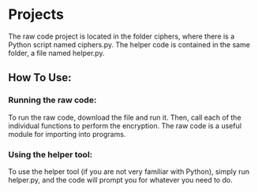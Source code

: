 # Projects
The raw code project is located in the folder ciphers, where there is a Python script named ciphers.py.
The helper code is contained in the same folder, a file named helper.py.

## How To Use:
### Running the raw code:
To run the raw code, download the file and run it. Then, call each of the individual functions to perform the encryption. The raw code is a useful module for importing into programs.
### Using the helper tool:
To use the helper tool (if you are not very familiar with Python), simply run helper.py, and the code will prompt you for whatever you need to do.
